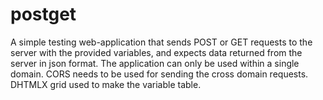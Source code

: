postget
=======

A simple testing web-application that sends POST or GET requests to the server with the provided variables, and expects data returned from the server in json format. 
The application can only be used within a single domain. CORS needs to be used for sending the cross domain requests. DHTMLX grid used to make the variable table.
